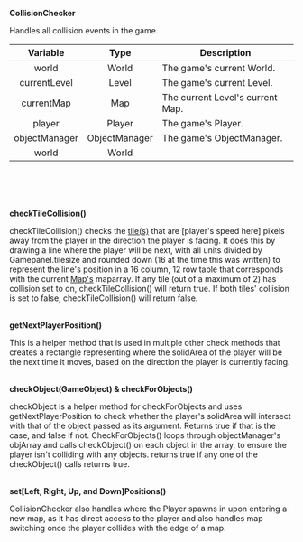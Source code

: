 __CollisionChecker__

Handles all collision events in the game.

|   Variable    |     Type      | Description                      |
|:-------------:|:-------------:|----------------------------------|
|     world     |     World     | The game's current World.        |
| currentLevel  |     Level     | The game's current Level.        |
|  currentMap   |      Map      | The current Level's current Map. |
|    player     |    Player     | The game's Player.               |
| objectManager | ObjectManager | The game's ObjectManager.        |
|     world     |     World     |                                  |
\
\
\
\
__checkTileCollision()__

checkTileCollision() checks the [tile(s)](tile.md) that are [player's speed here] pixels away from the player in the direction the player is facing.
It does this by drawing a line where the player will be next, with all units divided by Gamepanel.tilesize and rounded down
(16 at the time this was written) to represent the line's position in a 16 column, 12 row table that corresponds with 
the current [Map's](map.md) maparray. If any tile (out of a maximum of 2) has collision set to on, checkTileCollision() will 
return true. If both tiles' collision is set to false, checkTileCollision() will return false.

\
__getNextPlayerPosition()__

This is a helper method that is used in multiple other check methods that creates a rectangle representing where the solidArea of the player will be
the next time it moves, based on the direction the player is currently facing.

\
__checkObject(GameObject) & checkForObjects()__

checkObject is a helper method for checkForObjects and uses getNextPlayerPosition to check whether 
the player's solidArea will intersect with that of the object passed as its argument. Returns true if
that is the case, and false if not. CheckForObjects() loops through objectManager's objArray and calls
checkObject() on each object in the array, to ensure the player isn't colliding with any objects. 
returns true if any one of the checkObject() calls returns true.

\
__set[Left, Right, Up, and Down]Positions()__

CollisionChecker also handles where the Player spawns in upon entering a new map, as it has direct access to the player
and also handles map switching once the player collides with the edge of a map.

